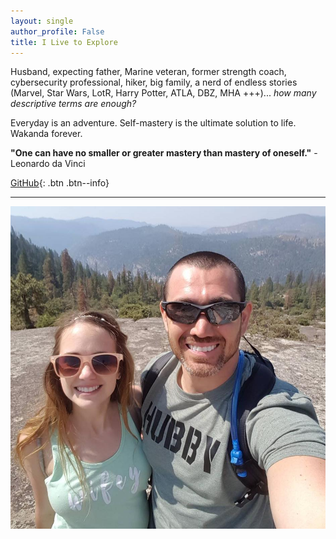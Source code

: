 ```yaml
---
layout: single
author_profile: False
title: I Live to Explore
---
```


Husband, expecting father, Marine veteran, former strength coach, cybersecurity professional, hiker, big family, a nerd of endless stories (Marvel, Star Wars, LotR, Harry Potter, ATLA, DBZ, MHA +++)... *how many descriptive terms are enough?* 

Everyday is an adventure. Self-mastery is the ultimate solution to life. Wakanda forever.


**"One can have no smaller or greater mastery than mastery of oneself."** - Leonardo da Vinci

[GitHub](https://github.com/DigitalHammer){: .btn .btn--info}

- - -

![Link an image](https://raw.githubusercontent.com/DigitalHammer/DigitalHammer.github.io/master/assets/_stegoview/01-personal/yosemite.jpg "Yosemite with me wife")











